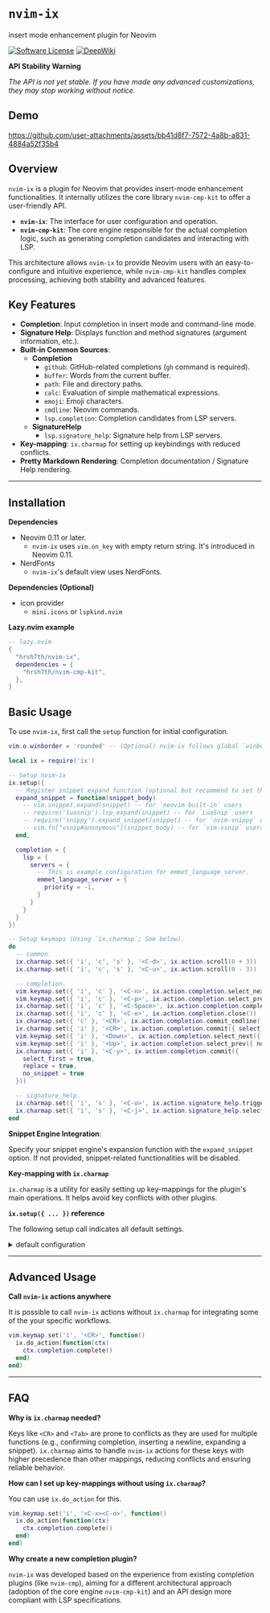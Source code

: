 # `nvim-ix`

insert mode enhancement plugin for Neovim

<a href="LICENSE.md"><img alt="Software License" src="https://img.shields.io/badge/license-Anti%20996-brightgreen.svg?style=flat-square"></a>
<a href="https://deepwiki.com/hrsh7th/nvim-ix"><img src="https://deepwiki.com/badge.svg" alt="DeepWiki"></a>

**API Stability Warning**

_The API is not yet stable. If you have made any advanced customizations, they
may stop working without notice._

## Demo

https://github.com/user-attachments/assets/bb41d8f7-7572-4a8b-a831-4884a52f35b4

## Overview

`nvim-ix` is a plugin for Neovim that provides insert-mode enhancement
functionalities. It internally utilizes the core library `nvim-cmp-kit` to offer
a user-friendly API.

- **`nvim-ix`**: The interface for user configuration and operation.
- **`nvim-cmp-kit`**: The core engine responsible for the actual completion
  logic, such as generating completion candidates and interacting with LSP.

This architecture allows `nvim-ix` to provide Neovim users with an
easy-to-configure and intuitive experience, while `nvim-cmp-kit` handles complex
processing, achieving both stability and advanced features.

## Key Features

- **Completion**: Input completion in insert mode and command-line mode.
- **Signature Help**: Displays function and method signatures (argument
  information, etc.).
- **Built-in Common Sources**:
  - **Completion**
    - `github`: GitHub-related completions (`gh` command is required).
    - `buffer`: Words from the current buffer.
    - `path`: File and directory paths.
    - `calc`: Evaluation of simple mathematical expressions.
    - `emoji`: Emoji characters.
    - `cmdline`: Neovim commands.
    - `lsp.completion`: Completion candidates from LSP servers.
  - **SignatureHelp**
    - `lsp.signature_help`: Signature help from LSP servers.
- **Key-mapping**: `ix.charmap` for setting up keybindings with reduced
  conflicts.
- **Pretty Markdown Rendering**: Completion documentation / Signature Help
  rendering.

---

## Installation

**Dependencies**

- Neovim 0.11 or later.
  - `nvim-ix` uses `vim.on_key` with empty return string. It's introduced in
    Neovim 0.11.
- NerdFonts
  - `nvim-ix`'s default view uses NerdFonts.

**Dependencies (Optional)**

- icon provider
  - `mini.icons` or `lspkind.nvim`

**Lazy.nvim example**

```lua
-- lazy.nvim
{
  "hrsh7th/nvim-ix",
  dependencies = {
    "hrsh7th/nvim-cmp-kit",
  },
}
```

## Basic Usage

To use `nvim-ix`, first call the `setup` function for initial configuration.

```lua
vim.o.winborder = 'rounded' -- (Optional) nvim-ix follows global `winborder` settings to render windows 

local ix = require('ix')

-- Setup nvim-ix
ix.setup({
  -- Register snippet expand function (optional but recommend to set this).
  expand_snippet = function(snippet_body)
    -- vim.snippet.expand(snippet) -- for `neovim built-in` users
    -- require('luasnip').lsp_expand(snippet) -- for `LuaSnip` users
    -- require('snippy').expand_snippet(snippet) -- for `nvim-snippy` users
    -- vim.fn["vsnip#anonymous"](snippet_body) -- for `vim-vsnip` users
  end,

  completion = {
    lsp = {
      servers = {
        -- This is example configuration for emmet_language_server.
        emmet_language_server = {
          priority = -1,
        }
      }
    }
  }
})

-- Setup keymaps (Using `ix.charmap`; See below).
do
  -- common.
  ix.charmap.set({ 'i', 'c', 's' }, '<C-d>', ix.action.scroll(0 + 3))
  ix.charmap.set({ 'i', 'c', 's' }, '<C-u>', ix.action.scroll(0 - 3))

  -- completion.
  vim.keymap.set({ 'i', 'c' }, '<C-n>', ix.action.completion.select_next())
  vim.keymap.set({ 'i', 'c' }, '<C-p>', ix.action.completion.select_prev())
  ix.charmap.set({ 'i', 'c' }, '<C-Space>', ix.action.completion.complete())
  ix.charmap.set({ 'i', 'c' }, '<C-e>', ix.action.completion.close())
  ix.charmap.set({ 'c' }, '<CR>', ix.action.completion.commit_cmdline())
  ix.charmap.set({ 'i' }, '<CR>', ix.action.completion.commit({ select_first = true }))
  vim.keymap.set({ 'i' }, '<Down>', ix.action.completion.select_next({ no_insert = true }))
  vim.keymap.set({ 'i' }, '<Up>', ix.action.completion.select_prev({ no_insert = true }))
  ix.charmap.set({ 'i' }, '<C-y>', ix.action.completion.commit({
    select_first = true,
    replace = true,
    no_snippet = true
  }))

  -- signature_help.
  ix.charmap.set({ 'i', 's' }, '<C-o>', ix.action.signature_help.trigger_or_close())
  ix.charmap.set({ 'i', 's' }, '<C-j>', ix.action.signature_help.select_next())
end
```

**Snippet Engine Integration**:

Specify your snippet engine's expansion function with the `expand_snippet`
option. If not provided, snippet-related functionalities will be disabled.

**Key-mapping with `ix.charmap`**

`ix.charmap` is a utility for easily setting up key-mappings for the plugin's
main operations. It helps avoid key conflicts with other plugins.

**`ix.setup({ ... })` reference**

The following setup call indicates all default settings.

<details>

<summary>default configuration</summary>

```lua
local ix = require('nvim-ix')
ix.setup({
  ---Expand snippet function.
  ---@type nil|cmp-kit.completion.ExpandSnippet
  expand_snippet = nil,

  ---Check if macro is executing or not.
  ---@type fun(): boolean
  is_macro_executing = function()
    return vim.fn.reg_executing() ~= ''
  end,

  ---Check if macro is recording or not.
  ---@type fun(): boolean
  is_macro_recording = function()
    return vim.fn.reg_recording() ~= ''
  end,

  ---Completion configuration.
  completion = {

    ---Enable/disable auto completion.
    ---@type boolean
    auto = true,

    ---Enable/disable auto documentation.
    ---@type boolean
    auto_docs = true,

    ---Enable/disable auto select first item in completion menu.
    ---@type boolean
    auto_select_first = false,

    ---Enable/disable LSP's preselect feature.
    ---@type boolean
    preselect = false,

    ---Default keyword pattern for completion.
    ---@type string
    default_keyword_pattern = require('cmp-kit.completion.ext.DefaultConfig').default_keyword_pattern,

    ---Performance related configuration.
    ---@type cmp-kit.completion.CompletionService.Config.Performance
    performance = {
      fetching_timeout_ms = 120,
      menu_update_throttle_ms = 32,
    },

    ---Resolve LSP's CompletionItemKind to icons.
    ---@type nil|fun(kind: cmp-kit.kit.LSP.CompletionItemKind): { [1]: string, [2]?: string }?
    icon_resolver = (function()
      local cache = {}

      local CompletionItemKindLookup = {}
      for k, v in pairs(LSP.CompletionItemKind) do
        CompletionItemKindLookup[v] = k
      end

      local lspkind = { pcall(require, 'lspkind') }
      local mini_icons = { pcall(require, 'mini.icons') }
      local function update()
        if lspkind[1] then
          return
        end
        lspkind = { pcall(require, 'lspkind') }
        if mini_icons[1] then
          return
        end
        mini_icons = { pcall(require, 'mini.icons') }
      end
      vim.api.nvim_create_autocmd({ 'BufEnter', 'CmdlineEnter' }, {
        callback = update,
      })

      -- mini.icons
      ---@param kind cmp-kit.kit.LSP.CompletionItemKind
      ---@return { [1]: string, [2]?: string }?
      return function(kind)
        kind = kind or LSP.CompletionItemKind.Text
        if lspkind[1] then
          if not cache[kind] then
            cache[kind] = { lspkind[2].symbolic(CompletionItemKindLookup[kind]), ('CmpItemKind' .. CompletionItemKindLookup[kind]) }
          end
          return cache[kind]
        end
        if mini_icons[1] then
          if not cache[kind] then
            cache[kind] = { mini_icons[2].get('lsp', CompletionItemKindLookup[kind]:lower()) }
          end
          return cache[kind]
        end
        return { '', '' }
      end
    end)(),

    ---LSP related configuration.
    ---@type { servers?: table<string, ix.source.completion.attach_lsp.ServerConfiguration> }
    lsp = {
      ---Configuration for lsp servers.
      ---@type table<string, ix.source.completion.attach_lsp.ServerConfiguration>
      servers = {},
    },
  },

  ---Signature help configuration.
  signature_help = {

    ---Auto trigger signature help.
    ---@type boolean
    auto = true,
  },

  ---Attach services for each per modes.
  attach = {
    ---Insert mode service initialization.
    ---NOTE: This is an advanced feature and is subject to breaking changes as the API is not yet stable.
    ---@type fun(): nil
    insert_mode = function()
      if vim.bo.buftype == 'nofile' then
        return
      end
      do
        local service = ix.get_completion_service({ recreate = true })
        service:register_source(ix.source.completion.github(), { group = 1 })
        service:register_source(ix.source.completion.calc(), { group = 1 })
        service:register_source(ix.source.completion.emoji(), { group = 1 })
        service:register_source(ix.source.completion.path(), { group = 10 })
        ix.source.completion.attach_lsp(service, {
          default = {
            group = 20,
            priority = 1,
          },
          servers = private.config.completion.lsp.servers,
        })
        service:register_source(ix.source.completion.buffer(), { group = 30, dedup = true })
      end
      do
        local service = ix.get_signature_help_service({ recreate = true })
        ix.source.signature_help.attach_lsp(service)
      end
    end,
    ---Cmdline mode service initialization.
    ---NOTE: This is an advanced feature and is subject to breaking changes as the API is not yet stable.
    ---@type fun(): nil
    cmdline_mode = function()
      local service = ix.get_completion_service({ recreate = true })
      if vim.tbl_contains({ '/', '?' }, vim.fn.getcmdtype()) then
        service:register_source(ix.source.completion.buffer(), { group = 1 })
      elseif vim.fn.getcmdtype() == ':' then
        service:register_source(ix.source.completion.path(), { group = 1 })
        service:register_source(ix.source.completion.cmdline(), { group = 10 })
      end
    end,
  },
})
```

</details>

---

## Advanced Usage

**Call `nvim-ix` actions anywhere**

It is possible to call `nvim-ix` actions without `ix.charmap` for integrating
some of the your specific workflows.

```lua
vim.keymap.set('i', '<CR>', function()
  ix.do_action(function(ctx)
    ctx.completion.complete()
  end)
end)
```

---

## FAQ

**Why is `ix.charmap` needed?**

Keys like `<CR>` and `<Tab>` are prone to conflicts as they are used for
multiple functions (e.g., confirming completion, inserting a newline, expanding
a snippet). `ix.charmap` aims to handle `nvim-ix` actions for these keys with
higher precedence than other mappings, reducing conflicts and ensuring reliable
behavior.

**How can I set up key-mappings without using `ix.charmap`?**

You can use `ix.do_action` for this.

```lua
vim.keymap.set('i', '<C-x><C-o>', function()
  ix.do_action(function(ctx)
    ctx.completion.complete()
  end)
end)
```

**Why create a new completion plugin?**

`nvim-ix` was developed based on the experience from existing completion plugins
(like `nvim-cmp`), aiming for a different architectural approach (adoption of
the core engine `nvim-cmp-kit`) and an API design more compliant with LSP
specifications.
